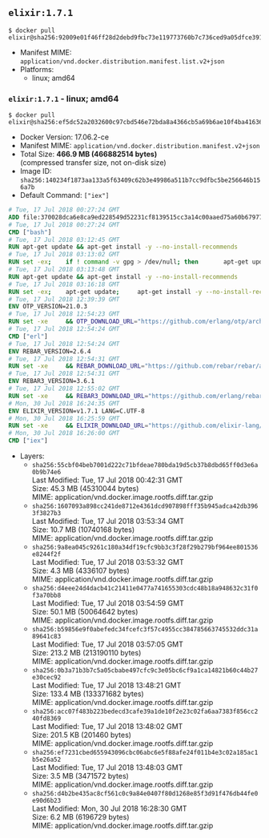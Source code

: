 ## `elixir:1.7.1`

```console
$ docker pull elixir@sha256:92009e01f46ff28d2debd9fbc73e119773760b7c736ced9a05dfce3910a672db
```

-	Manifest MIME: `application/vnd.docker.distribution.manifest.list.v2+json`
-	Platforms:
	-	linux; amd64

### `elixir:1.7.1` - linux; amd64

```console
$ docker pull elixir@sha256:ef5dc52a2032600c97cbd546e72bda8a4366cb5a69b6ae10f4ba41636e14c91f
```

-	Docker Version: 17.06.2-ce
-	Manifest MIME: `application/vnd.docker.distribution.manifest.v2+json`
-	Total Size: **466.9 MB (466882514 bytes)**  
	(compressed transfer size, not on-disk size)
-	Image ID: `sha256:140234f1873aa133a5f63409c62b3e49986a511b7cc9dfbc5be256646b156a7b`
-	Default Command: `["iex"]`

```dockerfile
# Tue, 17 Jul 2018 00:27:24 GMT
ADD file:370028dca6e8ca9ed228549d52231cf8139515cc3a14c00aaed75a60b679775f in / 
# Tue, 17 Jul 2018 00:27:24 GMT
CMD ["bash"]
# Tue, 17 Jul 2018 03:12:45 GMT
RUN apt-get update && apt-get install -y --no-install-recommends 		ca-certificates 		curl 		netbase 		wget 	&& rm -rf /var/lib/apt/lists/*
# Tue, 17 Jul 2018 03:13:02 GMT
RUN set -ex; 	if ! command -v gpg > /dev/null; then 		apt-get update; 		apt-get install -y --no-install-recommends 			gnupg 			dirmngr 		; 		rm -rf /var/lib/apt/lists/*; 	fi
# Tue, 17 Jul 2018 03:13:48 GMT
RUN apt-get update && apt-get install -y --no-install-recommends 		bzr 		git 		mercurial 		openssh-client 		subversion 				procps 	&& rm -rf /var/lib/apt/lists/*
# Tue, 17 Jul 2018 03:16:18 GMT
RUN set -ex; 	apt-get update; 	apt-get install -y --no-install-recommends 		autoconf 		automake 		bzip2 		dpkg-dev 		file 		g++ 		gcc 		imagemagick 		libbz2-dev 		libc6-dev 		libcurl4-openssl-dev 		libdb-dev 		libevent-dev 		libffi-dev 		libgdbm-dev 		libgeoip-dev 		libglib2.0-dev 		libjpeg-dev 		libkrb5-dev 		liblzma-dev 		libmagickcore-dev 		libmagickwand-dev 		libncurses5-dev 		libncursesw5-dev 		libpng-dev 		libpq-dev 		libreadline-dev 		libsqlite3-dev 		libssl-dev 		libtool 		libwebp-dev 		libxml2-dev 		libxslt-dev 		libyaml-dev 		make 		patch 		xz-utils 		zlib1g-dev 				$( 			if apt-cache show 'default-libmysqlclient-dev' 2>/dev/null | grep -q '^Version:'; then 				echo 'default-libmysqlclient-dev'; 			else 				echo 'libmysqlclient-dev'; 			fi 		) 	; 	rm -rf /var/lib/apt/lists/*
# Tue, 17 Jul 2018 12:39:39 GMT
ENV OTP_VERSION=21.0.3
# Tue, 17 Jul 2018 12:54:23 GMT
RUN set -xe 	&& OTP_DOWNLOAD_URL="https://github.com/erlang/otp/archive/OTP-${OTP_VERSION}.tar.gz" 	&& OTP_DOWNLOAD_SHA256="81ed829f829d53ce7dd7e3808eb3162ef672d52bd3ebc1ad1b6c6dafc06cc324" 	&& runtimeDeps='libodbc1 			libsctp1 			libwxgtk3.0' 	&& buildDeps='unixodbc-dev 			libsctp-dev 			libwxgtk3.0-dev' 	&& apt-get update 	&& apt-get install -y --no-install-recommends $runtimeDeps 	&& apt-get install -y --no-install-recommends $buildDeps 	&& curl -fSL -o otp-src.tar.gz "$OTP_DOWNLOAD_URL" 	&& echo "$OTP_DOWNLOAD_SHA256  otp-src.tar.gz" | sha256sum -c - 	&& export ERL_TOP="/usr/src/otp_src_${OTP_VERSION%%@*}" 	&& mkdir -vp $ERL_TOP 	&& tar -xzf otp-src.tar.gz -C $ERL_TOP --strip-components=1 	&& rm otp-src.tar.gz 	&& ( cd $ERL_TOP 	  && ./otp_build autoconf 	  && gnuArch="$(dpkg-architecture --query DEB_BUILD_GNU_TYPE)" 	  && ./configure --build="$gnuArch" 	  && make -j$(nproc) 	  && make install ) 	&& find /usr/local -name examples | xargs rm -rf 	&& apt-get purge -y --auto-remove $buildDeps 	&& rm -rf $ERL_TOP /var/lib/apt/lists/*
# Tue, 17 Jul 2018 12:54:24 GMT
CMD ["erl"]
# Tue, 17 Jul 2018 12:54:24 GMT
ENV REBAR_VERSION=2.6.4
# Tue, 17 Jul 2018 12:54:31 GMT
RUN set -xe 	&& REBAR_DOWNLOAD_URL="https://github.com/rebar/rebar/archive/${REBAR_VERSION}.tar.gz" 	&& REBAR_DOWNLOAD_SHA256="577246bafa2eb2b2c3f1d0c157408650446884555bf87901508ce71d5cc0bd07" 	&& mkdir -p /usr/src/rebar-src 	&& curl -fSL -o rebar-src.tar.gz "$REBAR_DOWNLOAD_URL" 	&& echo "$REBAR_DOWNLOAD_SHA256 rebar-src.tar.gz" | sha256sum -c - 	&& tar -xzf rebar-src.tar.gz -C /usr/src/rebar-src --strip-components=1 	&& rm rebar-src.tar.gz 	&& cd /usr/src/rebar-src 	&& ./bootstrap 	&& install -v ./rebar /usr/local/bin/ 	&& rm -rf /usr/src/rebar-src
# Tue, 17 Jul 2018 12:54:31 GMT
ENV REBAR3_VERSION=3.6.1
# Tue, 17 Jul 2018 12:55:02 GMT
RUN set -xe 	&& REBAR3_DOWNLOAD_URL="https://github.com/erlang/rebar3/archive/${REBAR3_VERSION}.tar.gz" 	&& REBAR3_DOWNLOAD_SHA256="40b3c85440f3235c7b149578d0211bdf57d1c66390f888bb771704f8abc71033" 	&& mkdir -p /usr/src/rebar3-src 	&& curl -fSL -o rebar3-src.tar.gz "$REBAR3_DOWNLOAD_URL" 	&& echo "$REBAR3_DOWNLOAD_SHA256 rebar3-src.tar.gz" | sha256sum -c - 	&& tar -xzf rebar3-src.tar.gz -C /usr/src/rebar3-src --strip-components=1 	&& rm rebar3-src.tar.gz 	&& cd /usr/src/rebar3-src 	&& HOME=$PWD ./bootstrap 	&& install -v ./rebar3 /usr/local/bin/ 	&& rm -rf /usr/src/rebar3-src
# Mon, 30 Jul 2018 16:24:35 GMT
ENV ELIXIR_VERSION=v1.7.1 LANG=C.UTF-8
# Mon, 30 Jul 2018 16:25:59 GMT
RUN set -xe 	&& ELIXIR_DOWNLOAD_URL="https://github.com/elixir-lang/elixir/archive/${ELIXIR_VERSION#*@}.tar.gz" 	&& ELIXIR_DOWNLOAD_SHA256="527af54775401cc5074ea698b9b6a6d67c5103056d2949638c101bc6f233e954" 	&& curl -fSL -o elixir-src.tar.gz $ELIXIR_DOWNLOAD_URL 	&& echo "$ELIXIR_DOWNLOAD_SHA256  elixir-src.tar.gz" | sha256sum -c - 	&& mkdir -p /usr/local/src/elixir 	&& tar -xzC /usr/local/src/elixir --strip-components=1 -f elixir-src.tar.gz 	&& rm elixir-src.tar.gz 	&& cd /usr/local/src/elixir 	&& make install clean
# Mon, 30 Jul 2018 16:26:00 GMT
CMD ["iex"]
```

-	Layers:
	-	`sha256:55cbf04beb7001d222c71bfdeae780bda19d5cb37b8dbd65ff0d3e6a0b9b74e6`  
		Last Modified: Tue, 17 Jul 2018 00:42:31 GMT  
		Size: 45.3 MB (45310044 bytes)  
		MIME: application/vnd.docker.image.rootfs.diff.tar.gzip
	-	`sha256:1607093a898cc241de8712e4361dcd907898fff35b945adca42db3963f3827b3`  
		Last Modified: Tue, 17 Jul 2018 03:53:34 GMT  
		Size: 10.7 MB (10740168 bytes)  
		MIME: application/vnd.docker.image.rootfs.diff.tar.gzip
	-	`sha256:9a8ea045c9261c180a34df19cfc9bb3c3f28f29b279bf964ee801536e8244f2f`  
		Last Modified: Tue, 17 Jul 2018 03:53:32 GMT  
		Size: 4.3 MB (4336107 bytes)  
		MIME: application/vnd.docker.image.rootfs.diff.tar.gzip
	-	`sha256:d4eee24d4dacb41c21411e0477a741655303cdc48b18a948632c31f0f3a70bb8`  
		Last Modified: Tue, 17 Jul 2018 03:54:59 GMT  
		Size: 50.1 MB (50064642 bytes)  
		MIME: application/vnd.docker.image.rootfs.diff.tar.gzip
	-	`sha256:b59856e9f0abefedc34fcefc3f57c4955cc384785663745532ddc31a89641c83`  
		Last Modified: Tue, 17 Jul 2018 03:57:05 GMT  
		Size: 213.2 MB (213190110 bytes)  
		MIME: application/vnd.docker.image.rootfs.diff.tar.gzip
	-	`sha256:0b3a71b3b7c5a05cbabe497cfc9c3e05bc6cf9a1ca14821b60c44b27e30cec92`  
		Last Modified: Tue, 17 Jul 2018 13:48:21 GMT  
		Size: 133.4 MB (133371682 bytes)  
		MIME: application/vnd.docker.image.rootfs.diff.tar.gzip
	-	`sha256:acc07f483b223bedecd3cafe39a1de10f2e23c02fa6aa7383f856cc240fd8369`  
		Last Modified: Tue, 17 Jul 2018 13:48:02 GMT  
		Size: 201.5 KB (201460 bytes)  
		MIME: application/vnd.docker.image.rootfs.diff.tar.gzip
	-	`sha256:ef7231cbed655943096cbc06abc6e5f88afe24f011b4e3c02a185ac1b5e26a52`  
		Last Modified: Tue, 17 Jul 2018 13:48:03 GMT  
		Size: 3.5 MB (3471572 bytes)  
		MIME: application/vnd.docker.image.rootfs.diff.tar.gzip
	-	`sha256:d4b2be435ac8cf561c0c9a84e0407f80d1268e85f3d91f476db44fe0e90d6b23`  
		Last Modified: Mon, 30 Jul 2018 16:28:30 GMT  
		Size: 6.2 MB (6196729 bytes)  
		MIME: application/vnd.docker.image.rootfs.diff.tar.gzip
